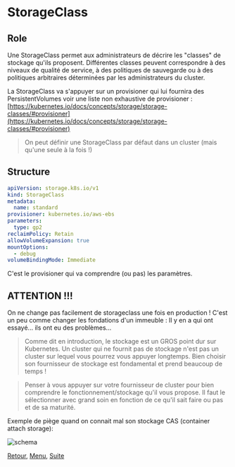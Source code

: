 # StorageClass
## Role
Une StorageClass permet aux administrateurs de décrire les "classes" de stockage qu'ils proposent. 
Différentes classes peuvent correspondre à des niveaux de qualité de service, à des politiques de sauvegarde ou à des politiques arbitraires déterminées par les administrateurs du cluster.

La StorageClass va s'appuyer sur un provisioner qui lui fournira des PersistentVolumes 
voir une liste non exhaustive de provisioner : [https://kubernetes.io/docs/concepts/storage/storage-classes/#provisioner](https://kubernetes.io/docs/concepts/storage/storage-classes/#provisioner)

> On peut définir une StorageClass par défaut dans un cluster (mais qu'une seule à la fois !)

## Structure
```yaml
apiVersion: storage.k8s.io/v1
kind: StorageClass
metadata:
  name: standard
provisioner: kubernetes.io/aws-ebs
parameters:
  type: gp2
reclaimPolicy: Retain
allowVolumeExpansion: true
mountOptions:
  - debug
volumeBindingMode: Immediate
```
C'est le provisioner qui va comprendre (ou pas) les paramètres.

## ATTENTION !!!
On ne change pas facilement de storageclass une fois en production ! 
C'est un peu comme changer les fondations d'un immeuble : Il y en a qui ont essayé... ils ont eu des problèmes...

> Comme dit en introduction, le stockage est un GROS point dur sur Kubernetes.
Un cluster qui ne fournit pas de stockage n'est pas un cluster sur lequel vous pourrez vous appuyer longtemps.
Bien choisir son fournisseur de stockage est fondamental et prend beaucoup de temps ! 

> Penser à vous appuyer sur votre fournisseur de cluster pour bien comprendre le fonctionnement/stockage qu'il vous propose.
Il faut le sélectionner avec grand soin en fonction de ce qu'il sait faire ou pas et de sa maturité.

Exemple de piège quand on connait mal son stockage CAS (container attach storage):

![schema](https://obeyler.github.io/Formation-K8S/images/storage-ha.svg)


[Retour](https://obeyler.github.io/Formation-K8S/Chapitres/PersistentVolume.html), [Menu](https://obeyler.github.io/Formation-K8S/), [Suite](https://obeyler.github.io/Formation-K8S/Chapitres/PersistentVolumeClaim.html)

